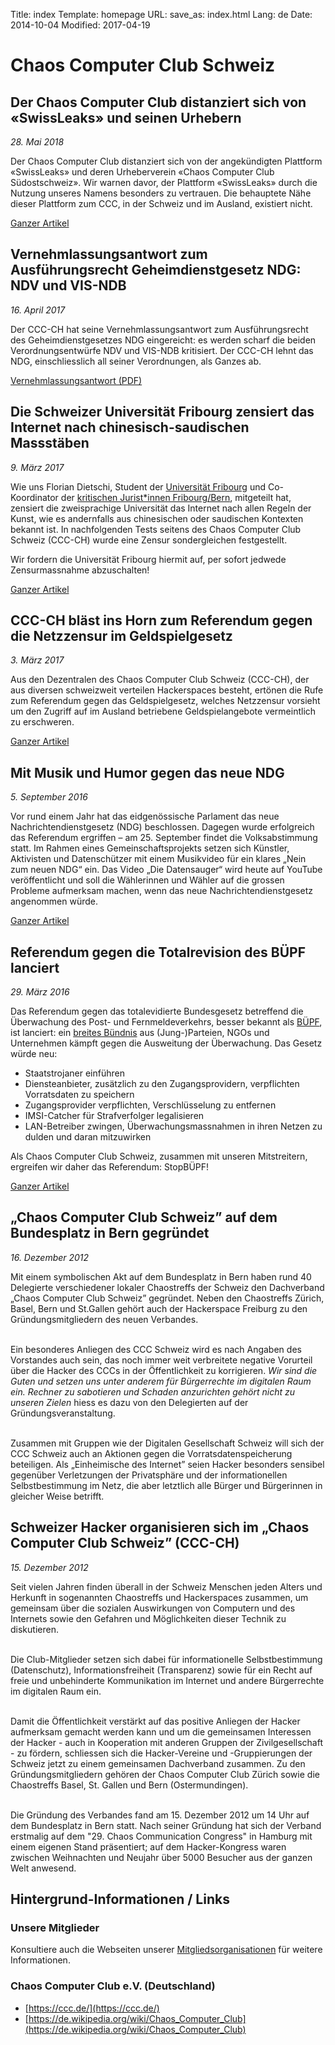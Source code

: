 Title: index
Template: homepage
URL:
save_as: index.html
Lang: de
Date: 2014-10-04
Modified: 2017-04-19

# Chaos Computer Club Schweiz

## Der Chaos Computer Club distanziert sich von «SwissLeaks» und seinen Urhebern

*28. Mai 2018*

Der Chaos Computer Club distanziert sich von der angekündigten Plattform «SwissLeaks» und deren Urheberverein «Chaos Computer Club Südostschweiz». Wir warnen davor, der Plattform «SwissLeaks» durch die Nutzung unseres Namens besonders zu vertrauen. Die behauptete Nähe dieser Plattform zum CCC, in der Schweiz und im Ausland, existiert nicht.

[Ganzer Artikel](MM-Distanzierung-CCC-SO-Swissleaks.html)

## Vernehmlassungsantwort zum Ausführungsrecht Geheimdienstgesetz NDG: NDV und VIS-NDB

*16. April 2017*

Der CCC-CH hat seine Vernehmlassungsantwort zum Ausführungsrecht des
Geheimdienstgesetzes NDG eingereicht: es werden scharf die beiden
Verordnungsentwürfe NDV und VIS-NDB kritisiert. Der CCC-CH lehnt das
NDG, einschliesslich all seiner Verordnungen, als Ganzes ab.

[Vernehmlassungsantwort (PDF)](https://ccc-ch.ch/docs/20170416--ndg-vernehmlassungen-verordnungen-ndv+visndb.pdf)

## Die Schweizer Universität Fribourg zensiert das Internet nach chinesisch-saudischen Massstäben

*9. März 2017*

Wie uns Florian Dietschi, Student der [Universität
Fribourg](https://www.unifr.ch/) und Co-Koordinator der [kritischen
Jurist&ast;innen Fribourg/Bern](https://www.facebook.com/kriJurFribourgBern),
mitgeteilt hat, zensiert die zweisprachige Universität das Internet nach allen
Regeln der Kunst, wie es andernfalls aus chinesischen oder saudischen Kontexten
bekannt ist. In nachfolgenden Tests seitens des Chaos Computer Club Schweiz
(CCC-CH) wurde eine Zensur sondergleichen festgestellt.

Wir fordern die Universität Fribourg hiermit auf, per sofort jedwede
Zensurmassnahme abzuschalten!

[Ganzer Artikel](2017-03-09_uni-fribourg-zensiert-das-internet-nach-chinesisch-saudischen-massstaeben.html)

## CCC-CH bläst ins Horn zum Referendum gegen die Netzzensur im Geldspielgesetz

*3. März 2017*

Aus den Dezentralen des Chaos Computer Club Schweiz (CCC-CH), der aus diversen
schweizweit verteilen Hackerspaces besteht, ertönen die Rufe zum Referendum
gegen das Geldspielgesetz, welches Netzzensur vorsieht um den Zugriff auf im
Ausland betriebene Geldspielangebote vermeintlich zu erschweren.

[Ganzer Artikel](2017-03-03_aufruf-zu-geldspielgesetz-referendum.html)

## Mit Musik und Humor gegen das neue NDG

*5. September 2016*

Vor rund einem Jahr hat das eidgenössische Parlament das neue
Nachrichtendienstgesetz (NDG) beschlossen. Dagegen wurde erfolgreich das
Referendum ergriffen – am 25. September findet die Volksabstimmung statt. Im
Rahmen eines Gemeinschaftsprojekts setzen sich Künstler, Aktivisten und
Datenschützer mit einem Musikvideo für ein klares „Nein zum neuen NDG“ ein. Das
Video „Die Datensauger“ wird heute auf YouTube veröffentlicht und soll die
Wählerinnen und Wähler auf die grossen Probleme aufmerksam machen, wenn das
neue Nachrichtendienstgesetz angenommen würde.

[Ganzer Artikel](2016-09-05_mit_musik_und_humor_gegen_das_neue_ndg.html)

##  Referendum gegen die Totalrevision des BÜPF lanciert

*29. März 2016*

Das Referendum gegen das totalevidierte Bundesgesetz betreffend die Überwachung des Post- und Fernmeldeverkehrs, besser bekannt als [BÜPF](https://www.admin.ch/opc/de/federal-gazette/2016/1991.pdf), ist lanciert: ein [breites Bündnis](https://stopbuepf.ch) aus (Jung-)Parteien, NGOs und Unternehmen kämpft gegen die Ausweitung der Überwachung. Das Gesetz würde neu:

- Staatstrojaner einführen
- Diensteanbieter, zusätzlich zu den Zugangsprovidern, verpflichten Vorratsdaten zu speichern
- Zugangsprovider verpflichten, Verschlüsselung zu entfernen
- IMSI-Catcher für Strafverfolger legalisieren
- LAN-Betreiber zwingen, Überwachungsmassnahmen in ihren Netzen zu dulden und daran mitzuwirken

Als Chaos Computer Club Schweiz, zusammen mit unseren Mitstreitern, ergreifen wir daher das Referendum: StopBÜPF!

[Ganzer Artikel](2016-03-29_referendum-gegen-buepf-lanciert.html)

## „Chaos Computer Club Schweiz” auf dem Bundesplatz in Bern gegründet

*16. Dezember 2012*

Mit einem symbolischen Akt auf dem Bundesplatz in Bern haben rund 40 Delegierte verschiedener lokaler Chaostreffs der Schweiz den
Dachverband „Chaos Computer Club Schweiz” gegründet. Neben den Chaostreffs Zürich, Basel, Bern und St.Gallen gehört auch der Hackerspace Freiburg
zu den Gründungsmitgliedern des neuen Verbandes.<br /><br />

Ein besonderes Anliegen des CCC Schweiz wird es nach Angaben des Vorstandes auch sein, das noch immer weit verbreitete negative Vorurteil über
die Hacker des CCCs in der Öffentlichkeit zu korrigieren. <cite>Wir sind die Guten und setzen uns unter anderem für Bürgerrechte im digitalen Raum ein. Rechner zu
sabotieren und Schaden anzurichten gehört nicht zu unseren Zielen</cite> hiess es dazu von den Delegierten auf der Gründungsveranstaltung.<br /><br />

Zusammen mit Gruppen wie der Digitalen Gesellschaft Schweiz will sich der CCC Schweiz auch an Aktionen gegen die Vorratsdatenspeicherung
beteiligen. Als „Einheimische des Internet” seien Hacker besonders sensibel gegenüber Verletzungen der Privatsphäre und der informationellen Selbstbestimmung
im Netz, die aber letztlich alle Bürger und Bürgerinnen in gleicher Weise betrifft.

## Schweizer Hacker organisieren sich im „Chaos Computer Club Schweiz” (CCC-CH)

*15. Dezember 2012*

Seit vielen Jahren finden überall in der Schweiz Menschen jeden Alters und Herkunft in sogenannten Chaostreffs und Hackerspaces zusammen, um gemeinsam über die sozialen Auswirkungen von Computern und des
Internets sowie den Gefahren und Möglichkeiten dieser Technik zu diskutieren.<br /><br />

Die Club-Mitglieder setzen sich dabei für informationelle Selbstbestimmung (Datenschutz), Informationsfreiheit (Transparenz) sowie für ein Recht auf freie und unbehinderte Kommunikation
im Internet und andere Bürgerrechte im digitalen Raum ein.<br /><br />

Damit die Öffentlichkeit verstärkt auf das positive Anliegen der Hacker aufmerksam gemacht werden kann und um die gemeinsamen Interessen der Hacker - auch in Kooperation mit anderen Gruppen der
Zivilgesellschaft - zu fördern, schliessen sich die Hacker-Vereine und -Gruppierungen der Schweiz jetzt zu einem gemeinsamen Dachverband zusammen. Zu den Gründungsmitgliedern gehören der Chaos Computer
Club Zürich sowie die Chaostreffs Basel, St. Gallen und Bern (Ostermundingen).<br /><br />

Die Gründung des Verbandes fand am 15. Dezember 2012 um 14 Uhr auf dem Bundesplatz in Bern statt. Nach seiner Gründung hat sich der Verband erstmalig auf dem "29. Chaos Communication Congress" in Hamburg mit
einem eigenen Stand präsentiert; auf dem Hacker-Kongress waren zwischen Weihnachten und Neujahr über 5000 Besucher aus der ganzen Welt anwesend.

## Hintergrund-Informationen / Links

### Unsere Mitglieder

  Konsultiere auch die Webseiten unserer [Mitgliedsorganisationen](members.html) für weitere Informationen.

### Chaos Computer Club e.V. (Deutschland)

  * [https://ccc.de/](https://ccc.de/)
  * [https://de.wikipedia.org/wiki/Chaos_Computer_Club](https://de.wikipedia.org/wiki/Chaos_Computer_Club)
